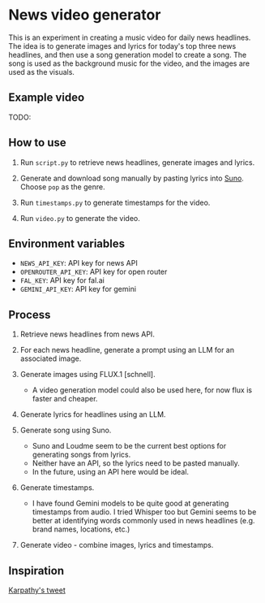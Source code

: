 # News video generator

This is an experiment in creating a music video for daily news headlines. The idea is to generate images and lyrics for today's top three news headlines, and then use a song generation model to create a song. The song is used as the background music for the video, and the images are used as the visuals.

## Example video

TODO:

## How to use

1. Run `script.py` to retrieve news headlines, generate images and lyrics.

2. Generate and download song manually by pasting lyrics into [Suno](https://suno.com/). Choose `pop` as the genre.

3. Run `timestamps.py` to generate timestamps for the video.

4. Run `video.py` to generate the video.

## Environment variables

- `NEWS_API_KEY`: API key for news API
- `OPENROUTER_API_KEY`: API key for open router
- `FAL_KEY`: API key for fal.ai
- `GEMINI_API_KEY`: API key for gemini

## Process

1. Retrieve news headlines from news API.

2. For each news headline, generate a prompt using an LLM for an associated image.

3. Generate images using FLUX.1 [schnell].

   - A video generation model could also be used here, for now flux is faster and cheaper.

4. Generate lyrics for headlines using an LLM.

5. Generate song using Suno.

   - Suno and Loudme seem to be the current best options for generating songs from lyrics.
   - Neither have an API, so the lyrics need to be pasted manually.
   - In the future, using an API here would be ideal.

6. Generate timestamps.

   - I have found Gemini models to be quite good at generating timestamps from audio. I tried Whisper too but Gemini seems to be better at identifying words commonly used in news headlines (e.g. brand names, locations, etc.)

7. Generate video - combine images, lyrics and timestamps.

## Inspiration

[Karpathy's tweet](https://x.com/karpathy/status/1819229916212474070)
